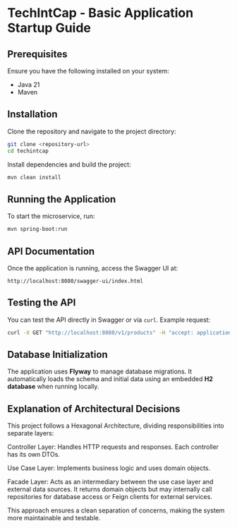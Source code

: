 # TechIntCap - Basic Application Startup Guide

## Prerequisites

Ensure you have the following installed on your system:
- Java 21
- Maven

## Installation

Clone the repository and navigate to the project directory:
```sh
git clone <repository-url>
cd techintcap
```

Install dependencies and build the project:
```sh
mvn clean install
```

## Running the Application

To start the microservice, run:
```sh
mvn spring-boot:run
```

## API Documentation

Once the application is running, access the Swagger UI at:
```
http://localhost:8080/swagger-ui/index.html
```

## Testing the API

You can test the API directly in Swagger or via `curl`. Example request:

```sh
curl -X GET "http://localhost:8080/v1/products" -H "accept: application/json"
```

## Database Initialization

The application uses **Flyway** to manage database migrations. It automatically loads the schema and initial data using an embedded **H2 database** when running locally.

## Explanation of Architectural Decisions

This project follows a Hexagonal Architecture, dividing responsibilities into separate layers:

Controller Layer: Handles HTTP requests and responses. Each controller has its own DTOs.

Use Case Layer: Implements business logic and uses domain objects.

Facade Layer: Acts as an intermediary between the use case layer and external data sources. It returns domain objects but may internally call repositories for database access or Feign clients for external services.

This approach ensures a clean separation of concerns, making the system more maintainable and testable.